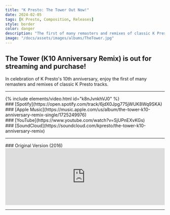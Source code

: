 ```yaml
---
title: "K Presto: The Tower Out Now!"
date: 2024-02-05
tags: [K Presto, Composition, Releases]
style: border
color: danger
description: "The first of many remasters and remixes of classic K Presto tracks. "
image: "/docs/assets/images/albums/TheTower.jpg"
---
```


## The Tower (K10 Anniversary Remix) is out for streaming and purchase!

In celebration of K Presto's 10th annive​rsary, enjoy the first of many remasters and remixes of classic K Presto tracks. 

<hr>
{% include elements/video.html id="k8nJvnkhVJ0" %}

<div class="row" markdown="1">
<div class="col" markdown="1">
### [Spotify](https://open.spotify.com/track/6jdX0Jpg775jWUK8Wq9SKA)
</div>

<div class="col" markdown="1">
### [Apple Music](https://music.apple.com/us/album/the-tower-k10-anniversary-remix-single/1725249976)
</div>

<div class="col" markdown="1">
### [YouTube](https://www.youtube.com/watch?v=SjUPnEXvKGs)
</div>

<div class="col" markdown="1">
### [SoundCloud](https://soundcloud.com/kpresto/the-tower-k10-anniversary-remix)
</div>

</div>
<hr>
### Original Version (2016)
<iframe width="100%" height="180" scrolling="no" frameborder="no" allow="autoplay" src="https://w.soundcloud.com/player/?url=https%3A//api.soundcloud.com/tracks/215220301&color=%23844aac&auto_play=false&hide_related=false&show_comments=true&show_user=true&show_reposts=false&show_teaser=true&visual=true"></iframe>

<hr>
